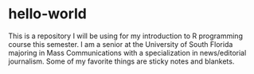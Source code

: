 # hello-world
This is a repository I will be using for my introduction to R programming course this semester.
I am a senior at the University of South Florida majoring in Mass Communications with a specialization in news/editorial journalism. Some of my favorite things are sticky notes and blankets.
